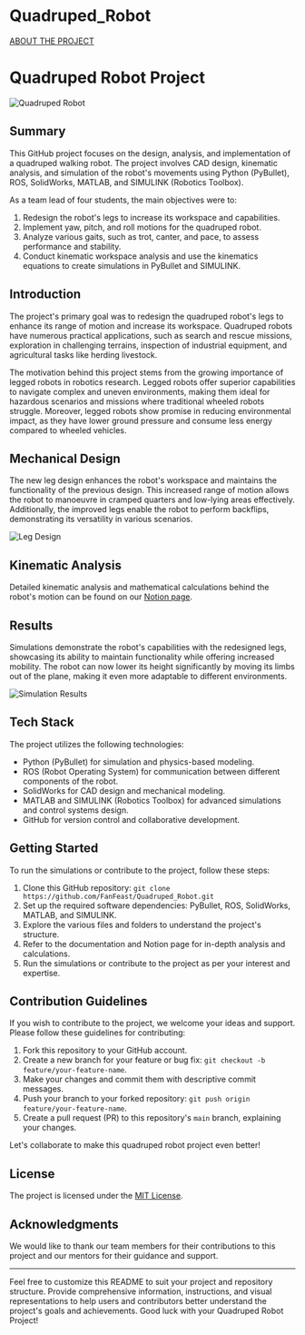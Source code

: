 # Quadruped_Robot
[ABOUT THE PROJECT](https://fanfeast.github.io/projects/p3)
 
# Quadruped Robot Project

![Quadruped Robot](robot_image.jpg)

## Summary

This GitHub project focuses on the design, analysis, and implementation of a quadruped walking robot. The project involves CAD design, kinematic analysis, and simulation of the robot's movements using Python (PyBullet), ROS, SolidWorks, MATLAB, and SIMULINK (Robotics Toolbox).

As a team lead of four students, the main objectives were to:

1. Redesign the robot's legs to increase its workspace and capabilities.
2. Implement yaw, pitch, and roll motions for the quadruped robot.
3. Analyze various gaits, such as trot, canter, and pace, to assess performance and stability.
4. Conduct kinematic workspace analysis and use the kinematics equations to create simulations in PyBullet and SIMULINK.

## Introduction

The project's primary goal was to redesign the quadruped robot's legs to enhance its range of motion and increase its workspace. Quadruped robots have numerous practical applications, such as search and rescue missions, exploration in challenging terrains, inspection of industrial equipment, and agricultural tasks like herding livestock.

The motivation behind this project stems from the growing importance of legged robots in robotics research. Legged robots offer superior capabilities to navigate complex and uneven environments, making them ideal for hazardous scenarios and missions where traditional wheeled robots struggle. Moreover, legged robots show promise in reducing environmental impact, as they have lower ground pressure and consume less energy compared to wheeled vehicles.

## Mechanical Design

The new leg design enhances the robot's workspace and maintains the functionality of the previous design. This increased range of motion allows the robot to manoeuvre in cramped quarters and low-lying areas effectively. Additionally, the improved legs enable the robot to perform backflips, demonstrating its versatility in various scenarios.

![Leg Design](leg_design.jpg)

## Kinematic Analysis

Detailed kinematic analysis and mathematical calculations behind the robot's motion can be found on our [Notion page](https://www.notion.so/Quadruped-Robot-Kinematic-Analysis-123456789).

## Results

Simulations demonstrate the robot's capabilities with the redesigned legs, showcasing its ability to maintain functionality while offering increased mobility. The robot can now lower its height significantly by moving its limbs out of the plane, making it even more adaptable to different environments.

![Simulation Results](simulation_results.gif)

## Tech Stack

The project utilizes the following technologies:

- Python (PyBullet) for simulation and physics-based modeling.
- ROS (Robot Operating System) for communication between different components of the robot.
- SolidWorks for CAD design and mechanical modeling.
- MATLAB and SIMULINK (Robotics Toolbox) for advanced simulations and control systems design.
- GitHub for version control and collaborative development.

## Getting Started

To run the simulations or contribute to the project, follow these steps:

1. Clone this GitHub repository: `git clone https://github.com/FanFeast/Quadruped_Robot.git`
2. Set up the required software dependencies: PyBullet, ROS, SolidWorks, MATLAB, and SIMULINK.
3. Explore the various files and folders to understand the project's structure.
4. Refer to the documentation and Notion page for in-depth analysis and calculations.
5. Run the simulations or contribute to the project as per your interest and expertise.

## Contribution Guidelines

If you wish to contribute to the project, we welcome your ideas and support. Please follow these guidelines for contributing:

1. Fork this repository to your GitHub account.
2. Create a new branch for your feature or bug fix: `git checkout -b feature/your-feature-name`.
3. Make your changes and commit them with descriptive commit messages.
4. Push your branch to your forked repository: `git push origin feature/your-feature-name`.
5. Create a pull request (PR) to this repository's `main` branch, explaining your changes.

Let's collaborate to make this quadruped robot project even better!

## License

The project is licensed under the [MIT License](LICENSE).

## Acknowledgments

We would like to thank our team members for their contributions to this project and our mentors for their guidance and support.

---

Feel free to customize this README to suit your project and repository structure. Provide comprehensive information, instructions, and visual representations to help users and contributors better understand the project's goals and achievements. Good luck with your Quadruped Robot Project!

